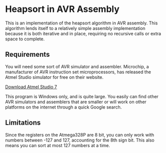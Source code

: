 # Heapsort in AVR Assembly
This is an implementation of the heapsort algorithm in AVR assembly.  This algorithm lends itself to a relatively simple assembly implementation because it is both iterative and in place, requiring no recursive calls or extra space to complete.

## Requirements
You will need some sort of AVR simulator and assembler.  Microchip, a manufacturer of AVR instruction set microprocessors, has released the Atmel Studio simulator for free on their website.

[Download Atmel Studio 7](https://www.microchip.com/mplab/avr-support/atmel-studio-7)

This program is Windows only, and is quite large.  You easily can find other AVR simulators and assemblers that are smaller or will work on other platforms on the internet through a quick Google search.

## Limitations
Since the registers on the Atmega328P are 8 bit, you can only work with numbers between -127 and 127, accounting for the 8th sign bit.  This also means you can sort at most 127 numbers at a time.